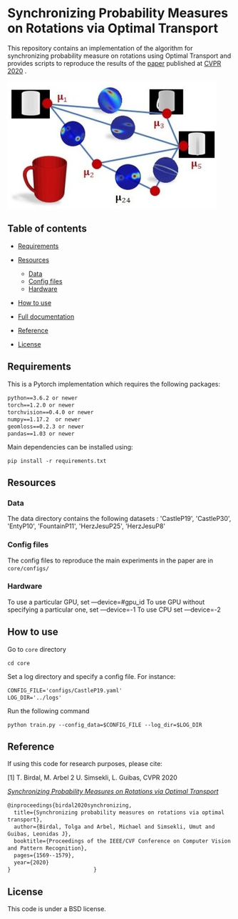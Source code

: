 # Synchronizing Probability Measures on Rotations via Optimal Transport

This repository contains an implementation of the algorithm for synchronizing probability measure on rotations using Optimal Transport and provides scripts to reproduce the results of the [paper](https://openaccess.thecvf.com/content_CVPR_2020/papers/Birdal_Synchronizing_Probability_Measures_on_Rotations_via_Optimal_Transport_CVPR_2020_paper.pdf) published at [CVPR 2020](http://cvpr2020.thecvf.com/) .

![Synchornization](spmrot.jpg) 

## Table of contents

* [Requirements](#requirements)

* [Resources](#resources)
   * [Data](#data)
   * [Config files](#config-files)
   * [Hardware](#hardware)

* [How to use](#how-to-use)
* [Full documentation](#full-documentation)
* [Reference](#reference)
* [License](#license)


## Requirements


This is a Pytorch implementation which requires the following packages:

```
python==3.6.2 or newer
torch==1.2.0 or newer
torchvision==0.4.0 or newer
numpy==1.17.2  or newer
geomloss==0.2.3 or newer
pandas==1.03 or newer
```

Main dependencies can be installed using:

```
pip install -r requirements.txt
```





## Resources

### Data

The data directory contains the following datasets : 'CastleP19', 'CastleP30', 'EntyP10', 'FountainP11', 'HerzJesuP25', 'HerzJesuP8'

### Config files
The config files to reproduce the main experiments in the paper are in ```core/configs/``` 


### Hardware

To use a particular GPU, set —device=#gpu_id
To use GPU without specifying a particular one, set —device=-1
To use CPU set —device=-2



## How to use


Go to ```core``` directory

```
cd core 
```
Set a log directory and specify a config file. For instance:
```
CONFIG_FILE='configs/CastleP19.yaml'
LOG_DIR='../logs'

```

Run the following command 

```
python train.py --config_data=$CONFIG_FILE --log_dir=$LOG_DIR
```
 


## Reference

If using this code for research purposes, please cite:

[1] T. Birdal,  M. Arbel 2 U. Simsekli, L. Guibas, CVPR 2020 

[*Synchronizing Probability Measures on Rotations via Optimal Transport*](https://openaccess.thecvf.com/content_CVPR_2020/papers/Birdal_Synchronizing_Probability_Measures_on_Rotations_via_Optimal_Transport_CVPR_2020_paper.pdf)

```
@inproceedings{birdal2020synchronizing,
  title={Synchronizing probability measures on rotations via optimal transport},
  author={Birdal, Tolga and Arbel, Michael and Simsekli, Umut and Guibas, Leonidas J},
  booktitle={Proceedings of the IEEE/CVF Conference on Computer Vision and Pattern Recognition},
  pages={1569--1579},
  year={2020}
}                          }
```

## License 

This code is under a BSD license.
